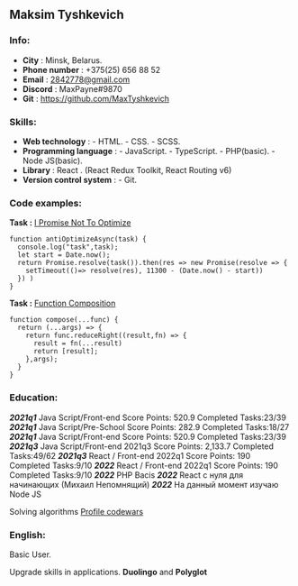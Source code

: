 ## Maksim Tyshkevich

### Info:

- **City** : Minsk, Belarus.
- **Phone number** : +375(25) 656 88 52
- **Email** : [2842778@gmail.com](http://2842778@gmail.com)
- **Discord** : MaxPayne#9870
- **Git** : <https://github.com/MaxTyshkevich>

### Skills:

- **Web technology** : - HTML. - CSS. - SCSS.
- **Programming language** : - JavaScript. - TypeScript.  - PHP(basic).  - Node JS(basic).
- **Library** : React . (React Redux Toolkit, React Routing v6)
- **Version control system** : - Git.

### Code examples:

**Task :** [I Promise Not To Optimize](https://www.codewars.com/kata/58d014421c694f71630000bc)

```
function antiOptimizeAsync(task) {
  console.log("task",task);
  let start = Date.now();
  return Promise.resolve(task()).then(res => new Promise(resolve => {
    setTimeout(()=> resolve(res), 11300 - (Date.now() - start))
  }) )
}
```

**Task :** [Function Composition](https://www.codewars.com/kata/5421c6a2dda52688f6000af8)

```
function compose(...func) {
  return (...args) => {
    return func.reduceRight((result,fn) => {
      result = fn(...result)
      return [result];
    },args);
  }
}
```

### Education:
***2021q1***  Java Script/Front-end Score Points: 520.9 Completed Tasks:23/39
***2021q1***  Java Script/Pre-School Score Points: 282.9 Completed Tasks:18/27
***2021q1***  Java Script/Front-end Score Points: 520.9 Completed Tasks:23/39
***2021q3***  Java Script/Front-end 2021q3 Score Points: 2,133.7 Completed Tasks:49/62
***2021q3***  React / Front-end 2022q1 Score Points: 190 Completed Tasks:9/10
 ***2022***   React / Front-end 2022q1 Score Points: 190 Completed Tasks:9/10
 ***2022***   PHP Bacis
 ***2022***   React с нуля для начинающих (Михаил Непомнящий)
 ***2022***   На данный момент изучаю Node JS



Solving algorithms [Profile codewars](https://www.codewars.com/users/Max%20Tyshkevich)

### English:

Basic User.

Upgrade skills in applications. **Duolingo** and **Polyglot**
